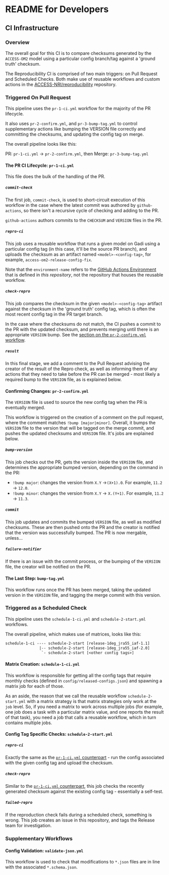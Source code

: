 # README for Developers

## CI Infrastructure

### Overview

The overall goal for this CI is to compare checksums generated by the `ACCESS-OM2` model using a particular config branch/tag against a 'ground truth' checksum.

The Reproducibility CI is comprised of two main triggers: on Pull Request and Scheduled Checks. Both make use of reusable workflows and custom actions in the [ACCESS-NRI/reproducibility](https://github.com/ACCESS-NRI/reproducibility) repository.

### Triggered On Pull Request

This pipeline uses the `pr-1-ci.yml` workflow for the majority of the PR lifecycle.

It also uses `pr-2-confirm.yml`, and `pr-3-bump-tag.yml` to control supplementary actions like bumping the VERSION file correctly and committing the checksums, and updating the config tag on merge.

The overall pipeline looks like this:

PR: `pr-1-ci.yml` -> `pr-2-confirm.yml`, then
Merge: `pr-3-bump-tag.yml`

#### The PR CI Lifecycle: `pr-1-ci.yml`

This file does the bulk of the handling of the PR.

##### `commit-check`

The first job, `commit-check`, is used to short-circuit execution of this workflow in the case where the latest commit was authored by `github-actions`, so there isn't a recursive cycle of checking and adding to the PR.

`github-actions` authors commits to the `CHECKSUM` and `VERSION` files in the PR.

##### `repro-ci`

This job uses a reusable workflow that runs a given model on Gadi using a particular config tag (in this case, it'll be the source PR branch), and uploads the checksum as an artifact named `<model>-<config-tag>`, for example, `access-om2-release-config-fix`.

Note that the `environment-name` refers to the [GitHub Actions Environment](https://docs.github.com/en/actions/deployment/targeting-different-environments/using-environments-for-deployment) that is defined in _this repository_, not the repository that houses the reusable workflow.

##### `check-repro`

This job compares the checksum in the given `<model>-<config-tag>` artifact against the checksum in the 'ground truth' config tag, which is often the most recent config tag in the PR target branch.

In the case where the checksums do not match, the CI pushes a commit to the PR with the updated checksum, and prevents merging until there is an appropriate `VERSION` bump. See the [section on the `pr-2-confirm.yml` workflow](#confirming-changes-pr-2-confirmyml).

##### `result`

In this final stage, we add a comment to the Pull Request advising the creator of the result of the Repro check, as well as informing them of any actions that they need to take before the PR can be merged - most likely a required bump to the `VERSION` file, as is explained below.

#### Confirming Changes: `pr-2-confirm.yml`

The `VERSION` file is used to source the new config tag when the PR is eventually merged.

This workflow is triggered on the creation of a comment on the pull request, where the comment matches `!bump [major|minor]`. Overall, it bumps the `VERSION` file to the version that will be tagged on the merge commit, and pushes the updated checksums and `VERSION` file. It's jobs are explained below.

##### `bump-version`

This job checks out the PR, gets the version inside the `VERSION` file, and determines the appropriate bumped version, depending on the command in the PR:

- `!bump major`: changes the version from `X.Y` ->`(X+1).0`. For example, `11.2` -> `12.0`.
- `!bump minor`: changes the version from `X.Y` -> `X.(Y+1)`. For example, `11.2` -> `11.3`.

##### `commit`

This job updates and commits the bumped `VERSION` file, as well as modified checksums. These are then pushed onto the PR and the creator is notified that the version was successfully bumped. The PR is now mergable, unless...

##### `failure-notifier`

If there is an issue with the commit process, or the bumping of the `VERSION` file, the creator will be notified on the PR.

#### The Last Step: `bump-tag.yml`

This workflow runs once the PR has been merged, taking the updated version in the `VERSION` file, and tagging the merge commit with this version.

### Triggered as a Scheduled Check

This pipeline uses the `schedule-1-ci.yml` and `schedule-2-start.yml` workflows.

The overall pipeline, which makes use of matrices, looks like this:

```txt
schedule-1-ci ---- schedule-2-start [release-1deg_jra55_iaf-1.1]
               |-- schedule-2-start [release-1deg_jra55_iaf-2.0]
                `- schedule-2-start [<other config tags>]
```

#### Matrix Creation: `schedule-1-ci.yml`

This workflow is responsible for getting all the config tags that require monthly checks (defined in `config/released-configs.json`) and spawning a matrix job for each of those.

As an aside, the reason that we call the reusable workflow `schedule-2-start.yml` with a matrix strategy is that matrix strategies only work at the `job` level. So, if you need a matrix to work across multiple jobs (for example, one job does a task with a particular matrix value, and one reports the result of that task), you need a job that calls a reusable workflow, which in turn contains multiple jobs.

#### Config Tag Specific Checks: `schedule-2-start.yml`

##### `repro-ci`

Exactly the same as the [`pr-1-ci.yml` counterpart](#repro-ci) - run the config associated with the given config tag and upload the checksum.

##### `check-repro`

Similar to the [`pr-1-ci.yml` counterpart](#check-repro), this job checks the recently generated checksum against the existing config tag - essentially a self-test.

##### `failed-repro`

If the reproduction check fails during a scheduled check, something is wrong. This job creates an issue in this repository, and tags the Release team for investigation.

### Supplementary Workflows

#### Config Validation: `validate-json.yml`

This workflow is used to check that modifications to `*.json` files are in line with the associated `*.schema.json`.
